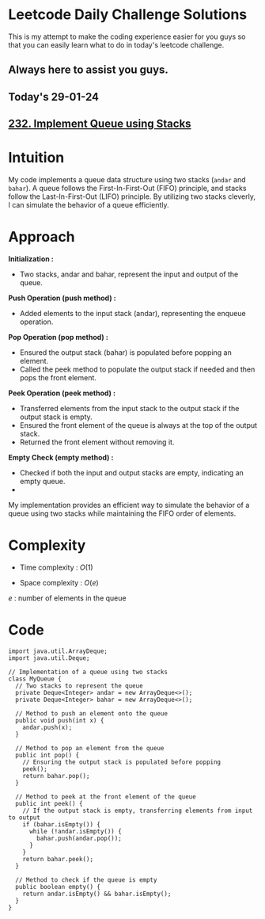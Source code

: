 
# Leetcode Daily Challenge Solutions

This is my attempt to make the coding experience easier for you guys so that you can easily learn what to do in today's leetcode challenge.


## Always here to assist you guys.

## Today's 29-01-24 
## [232. Implement Queue using Stacks](https://leetcode.com/problems/implement-queue-using-stacks/description/?envType=daily-question&envId=2024-01-29)

# Intuition
<!-- Describe your first thoughts on how to solve this problem. -->
My code implements a queue data structure using two stacks (`andar` and `bahar`). A queue follows the First-In-First-Out (FIFO) principle, and stacks follow the Last-In-First-Out (LIFO) principle. By utilizing two stacks cleverly, I can simulate the behavior of a queue efficiently.

# Approach
<!-- Describe your approach to solving the problem. -->
**Initialization :**
  - Two stacks, andar and bahar, represent the input and output of the queue.

**Push Operation (push method) :**
  - Added elements to the input stack (andar), representing the enqueue operation.

**Pop Operation (pop method) :**
  - Ensured the output stack (bahar) is populated before popping an element.
  - Called the peek method to populate the output stack if needed and then pops the front element.

**Peek Operation (peek method) :**
  - Transferred elements from the input stack to the output stack if the output stack is empty.
  - Ensured the front element of the queue is always at the top of the output stack.
  - Returned the front element without removing it.

**Empty Check (empty method) :**
  - Checked if both the input and output stacks are empty, indicating an empty queue.
  - 
My implementation provides an efficient way to simulate the behavior of a queue using two stacks while maintaining the FIFO order of elements.

# Complexity
- Time complexity : $O(1)$
<!-- Add your time complexity here, e.g. $$O(n)$$ -->

- Space complexity : $O(e)$
<!-- Add your space complexity here, e.g. $$O(n)$$ -->
$e$ : number of elements in the queue

# Code
```
import java.util.ArrayDeque;
import java.util.Deque;

// Implementation of a queue using two stacks
class MyQueue {
  // Two stacks to represent the queue
  private Deque<Integer> andar = new ArrayDeque<>();
  private Deque<Integer> bahar = new ArrayDeque<>();
  
  // Method to push an element onto the queue
  public void push(int x) {
    andar.push(x);
  }

  // Method to pop an element from the queue
  public int pop() {
    // Ensuring the output stack is populated before popping
    peek();
    return bahar.pop();
  }

  // Method to peek at the front element of the queue
  public int peek() {
    // If the output stack is empty, transferring elements from input to output
    if (bahar.isEmpty()) {
      while (!andar.isEmpty()) {
        bahar.push(andar.pop());
      }
    }
    return bahar.peek();
  }

  // Method to check if the queue is empty
  public boolean empty() {
    return andar.isEmpty() && bahar.isEmpty();
  }
}

```
